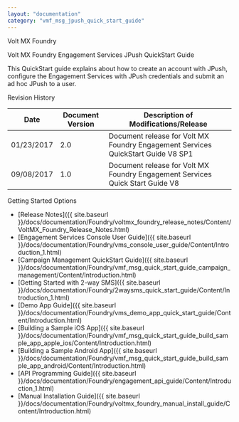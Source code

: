 ```yaml
---
layout: "documentation"
category: "vmf_msg_jpush_quick_start_guide"
---
```

                      

Volt MX  Foundry

Volt MX  Foundry Engagement Services JPush QuickStart Guide

This QuickStart guide explains about how to create an account with JPush, configure the Engagement Services with JPush credentials and submit an ad hoc JPush to a user.

Revision History

  
| **Date** | **Document Version** | **Description of Modifications/Release** |
| --- | --- | --- |
| 01/23/2017 | 2.0 | Document release for Volt MX Foundry Engagement Services QuickStart Guide V8 SP1 |
| 09/08/2017 | 1.0 | Document release for Volt MX Foundry Engagement Services Quick Start Guide V8 |

Getting Started Options

*   [Release Notes]({{ site.baseurl }}/docs/documentation/Foundry/voltmx_foundry_release_notes/Content/VoltMX_Foundry_Release_Notes.html)
*   [Engagement Services Console User Guide]({{ site.baseurl }}/docs/documentation/Foundry/vms_console_user_guide/Content/Introduction_1.html)
*   [Campaign Management QuickStart Guide]({{ site.baseurl }}/docs/documentation/Foundry/vmf_msg_quick_start_guide_campaign_management/Content/Introduction.html)
*   [Getting Started with 2-way SMS]({{ site.baseurl }}/docs/documentation/Foundry/2waysms_quick_start_guide/Content/Introduction_1.html)
*   [Demo App Guide]({{ site.baseurl }}/docs/documentation/Foundry/vms_demo_app_quick_start_guide/Content/Introduction.html)
*   [Building a Sample iOS App]({{ site.baseurl }}/docs/documentation/Foundry/vmf_msg_quick_start_guide_build_sample_app_apple_ios/Content/Introduction.html)
*   [Building a Sample Android App]({{ site.baseurl }}/docs/documentation/Foundry/vmf_msg_quick_start_guide_build_sample_app_android/Content/Introduction.html)
*   [API Programming Guide]({{ site.baseurl }}/docs/documentation/Foundry/engagement_api_guide/Content/Introduction_1.html)
*   [Manual Installation Guide]({{ site.baseurl }}/docs/documentation/Foundry/voltmx_foundry_manual_install_guide/Content/Introduction.html)
